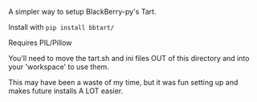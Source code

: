 A simpler way to setup BlackBerry-py's Tart.

Install with
`pip install bbtart/`


Requires PIL/Pillow


You'll need to move the tart.sh and ini files OUT of this directory and into your
'workspace' to use them.

This may have been a waste of my time, but it was fun setting up and makes future installs A LOT easier.
